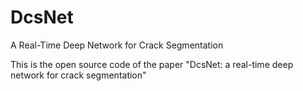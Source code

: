 # DcsNet
A Real-Time Deep Network for Crack Segmentation

This is the open source code of the paper "DcsNet: a real-time deep network for crack segmentation"
